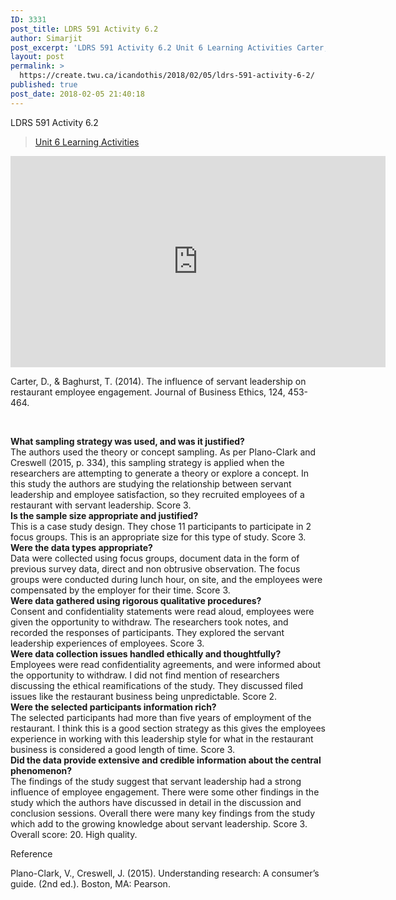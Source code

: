 ```yaml
---
ID: 3331
post_title: LDRS 591 Activity 6.2
author: Simarjit
post_excerpt: 'LDRS 591 Activity 6.2 Unit 6 Learning Activities Carter, D., &amp; Baghurst, T. (2014). The influence of servant leadership on restaurant employee engagement. Journal of Business Ethics, 124, 453-464. &nbsp; What sampling strategy was used, and was it justified? The authors used the theory or concept sampling. As per Plano-Clark and Creswell (2015, p. 334), [&hellip;]'
layout: post
permalink: >
  https://create.twu.ca/icandothis/2018/02/05/ldrs-591-activity-6-2/
published: true
post_date: 2018-02-05 21:40:18
---
```

LDRS 591 Activity 6.2

<blockquote class="wp-embedded-content" data-secret="DfmxGsP1Hv"><a href="https://create.twu.ca/ldrs591/unit-6-learning-activities/">Unit 6 Learning Activities</a></p></blockquote>



<iframe class="wp-embedded-content" sandbox="allow-scripts" security="restricted" src="https://create.twu.ca/ldrs591/unit-6-learning-activities/embed/#?secret=DfmxGsP1Hv" data-secret="DfmxGsP1Hv" width="600" height="338" title="&#8220;Unit 6 Learning Activities&#8221; &#8212; Leadership 591: Scholarly Inquiry" frameborder="0" marginwidth="0" marginheight="0" scrolling="no"></iframe>

Carter, D., &amp; Baghurst, T. (2014). The influence of servant leadership on restaurant employee engagement. Journal of Business Ethics, 124, 453-464.

&nbsp;

<div><strong>What sampling strategy was used, and was it justified?</strong></div>

<div>The authors used the theory or concept sampling. As per Plano-Clark and Creswell (2015, p. 334), this sampling strategy is applied when the researchers are attempting to generate a theory or explore a concept. In this study the authors are studying the relationship between servant leadership and employee satisfaction, so they recruited employees of a restaurant with servant leadership. Score 3.</div>

<div></div>

<div><strong>Is the sample size appropriate and justified?</strong></div>

<div>This is a case study design. They chose 11 participants to participate in 2 focus groups. This is an appropriate size for this type of study. Score 3.</div>

<div></div>

<div><strong>Were the data types appropriate?</strong></div>

<div>Data were collected using focus groups, document data in the form of previous survey data, direct and non obtrusive observation. The focus groups were conducted during lunch hour, on site, and the employees were compensated by the employer for their time. Score 3.</div>

<div></div>

<div>
<div><strong>Were data gathered using rigorous qualitative procedures? </strong></div>
<div>Consent and confidentiality statements were read aloud, employees were given the opportunity to withdraw. The researchers took notes, and recorded the responses of participants. They explored the servant leadership experiences of employees. Score 3.</div>
<div></div>
<div><strong>Were data collection issues handled ethically and thoughtfully? </strong></div>
<div>Employees were read confidentiality agreements, and were informed about the opportunity to withdraw. I did not find mention of researchers discussing the ethical reamifications of the study. They discussed filed issues like the restaurant business being unpredictable. Score 2.</div>
<div></div>
<div><strong>Were the selected participants information rich?</strong></div>
<div>The selected participants had more than five years of employment of the restaurant. I think this is a good section strategy as this gives the employees experience in working with this leadership style for what in the restaurant business is considered a good length of time. Score 3.</div>
<div></div>
</div>

<div>
<div><strong>Did the data provide extensive and credible information about the central phenomenon?</strong></div>
<div>The findings of the study suggest that servant leadership had a strong influence of employee engagement. There were some other findings in the study which the authors have discussed in detail in the discussion and conclusion sessions. Overall there were many key findings from the study which add to the growing knowledge about servant leadership. Score 3.</div>
<div></div>
<div>Overall score: 20. High quality.</div>
</div>

Reference

Plano-Clark, V., Creswell, J. (2015). Understanding research: A consumer’s guide. (2nd ed.). Boston, MA: Pearson.